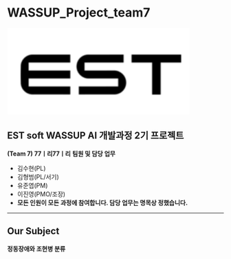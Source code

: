 # WASSUP_Project_team7


<img src = 'imgs/est_logo.png'>


## EST soft WASSUP AI 개발과정 2기 프로젝트
**(Team 7) 77ㅣ리77ㅣ리**
**팀원 및 담당 업무**
  + 김수현(PL)
  + 김형범(PL/서기)
  + 유준엽(PM)
  + 이진영(PMO/조장)
  + **모든 인원이 모든 과정에 참여합니다. 담당 업무는 명목상 정했습니다.**
---
## Our Subject
**정동장애와 조현병 분류**

